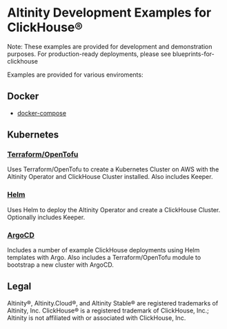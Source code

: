 # Altinity Development Examples for ClickHouse®

Note: These examples are provided for development and demonstration purposes. For production-ready deployments, please see blueprints-for-clickhouse

Examples are provided for various enviroments:

## Docker

- [docker-compose](https://github.com/joshleecreates/clickhouse-examples/tree/main/docker)

## Kubernetes

### [Terraform/OpenTofu](./k8s/tf/README.md)

Uses Terraform/OpenTofu to create a Kubernetes Cluster on AWS with the Altinity Operator and ClickHouse Cluster installed. Also includes Keeper.

### [Helm](./k8s/helm/README.md)

Uses Helm to deploy the Altinity Operator and create a ClickHouse Cluster. Optionally includes Keeper.

### [ArgoCD](./k8s/argo/README.md)

Includes a number of example ClickHouse deployments using Helm templates with Argo. Also includes a Terraform/OpenTofu module to bootstrap a new cluster with ArgoCD.

## Legal

Altinity®, Altinity.Cloud®, and Altinity Stable® are registered trademarks of Altinity, Inc. ClickHouse® is a registered trademark of ClickHouse, Inc.; Altinity is not affiliated with or associated with ClickHouse, Inc.
